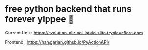 # free python backend that runs forever yippee 🎉

Current Link : https://evolution-clinical-latvia-elite.trycloudflare.com

Frontend : https://hamgarian.github.io/PyActionAPI/
